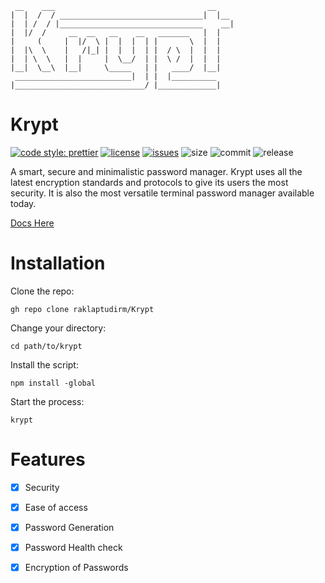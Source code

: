 ```
 __    ___                                  __
|  |  /  / ________________________________|  |__
|  | /  / |________________________________    __|
|  |/  /     __  __   __    __   _______   |  |
|     (     |  |/  \ |  |  |  | |       \  |  |
|  |\  \    |   /|_| |  |  |  | |  / \  |  |  |
|  | \  \   |  |     |  \__/  | |  \ /  |  |  |
|__|  \__\  |__|     \_____   | |   ____/  |__|
 __________________________|  | |  |__________
|_____________________________/ |_____________|
```
# Krypt
[![code style: prettier](https://img.shields.io/badge/code_style-prettier-ff69b4.svg?style=flat)](https://github.com/prettier/prettier)
[![license](https://img.shields.io/badge/license-MIT-blue.svg)](https://github.com/Mkorp-Official/Krypt/blob/main/LICENSE)
[![issues](https://img.shields.io/github/issues/Mkorp-Official/Krypt)](https://github.com/Mkorp-Official/Krypt/issues)
![size](https://img.shields.io/github/repo-size/Mkorp-Official/Krypt)
![commit](https://img.shields.io/github/last-commit/Mkorp-Official/Krypt)
![release](https://img.shields.io/github/release-date/Mkorp-Official/Krypt)

 A smart, secure and minimalistic password manager. Krypt uses all the latest encryption standards and protocols to give its users the most security. It is also the most versatile terminal password manager available today.
 
[Docs Here](https://github.com/Mkorp-Official/Krypt/wiki)

# Installation

Clone the repo:

```
gh repo clone raklaptudirm/Krypt
```

Change your directory:

```
cd path/to/krypt
```

Install the script:

```
npm install -global
```

Start the process:

```
krypt
```

# Features

- [x] Security
- [x] Ease of access
- [x] Password Generation
- [x] Password Health check
- [x] Encryption of Passwords


